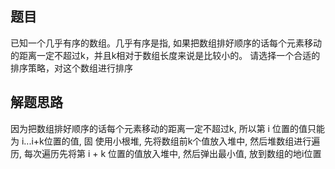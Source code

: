 ## 题目 
已知一个几乎有序的数组。几乎有序是指, 如果把数组排好顺序的话每个元素移动的距离一定不超过k，并且k相对于数组长度来说是比较小的。
请选择一个合适的排序策略，对这个数组进行排序
## 解题思路
因为把数组排好顺序的话每个元素移动的距离一定不超过k, 所以第 i 位置的值只能为 i...i+k位置的值,
固 使用小根堆, 先将数组前k个值放入堆中, 然后堆数组进行遍历, 每次遍历先将第 i + k 位置的值放入堆中, 然后弹出最小值, 放到数组的地i位置